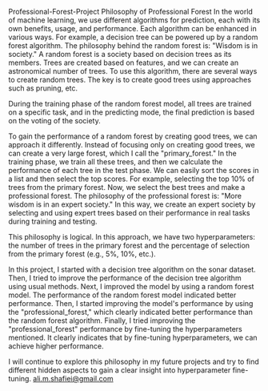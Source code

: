 Professional-Forest-Project
Philosophy of Professional Forest
In the world of machine learning, we use different algorithms for prediction, each with its own benefits, usage, and performance. Each algorithm can be enhanced in various ways. For example, a decision tree can be powered up by a random forest algorithm. The philosophy behind the random forest is: "Wisdom is in society." A random forest is a society based on decision trees as its members. Trees are created based on features, and we can create an astronomical number of trees. To use this algorithm, there are several ways to create random trees. The key is to create good trees using approaches such as pruning, etc.

During the training phase of the random forest model, all trees are trained on a specific task, and in the predicting mode, the final prediction is based on the voting of the society.

To gain the performance of a random forest by creating good trees, we can approach it differently. Instead of focusing only on creating good trees, we can create a very large forest, which I call the "primary_forest." In the training phase, we train all these trees, and then we calculate the performance of each tree in the test phase. We can easily sort the scores in a list and then select the top scores. For example, selecting the top 10% of trees from the primary forest. Now, we select the best trees and make a professional forest. The philosophy of the professional forest is: "More wisdom is in an expert society." In this way, we create an expert society by selecting and using expert trees based on their performance in real tasks during training and testing.

This philosophy is logical. In this approach, we have two hyperparameters: the number of trees in the primary forest and the percentage of selection from the primary forest (e.g., 5%, 10%, etc.).

In this project, I started with a decision tree algorithm on the sonar dataset. Then, I tried to improve the performance of the decision tree algorithm using usual methods. Next, I improved the model by using a random forest model. The performance of the random forest model indicated better performance. Then, I started improving the model's performance by using the "professional_forest," which clearly indicated better performance than the random forest algorithm. Finally, I tried improving the "professional_forest" performance by fine-tuning the hyperparameters mentioned. It clearly indicates that by fine-tuning hyperparameters, we can achieve higher performance.

I will continue to explore this philosophy in my future projects and try to find different hidden aspects to gain a clear insight into hyperparameter fine-tuning. ali.m.shafiei@gmail.com
